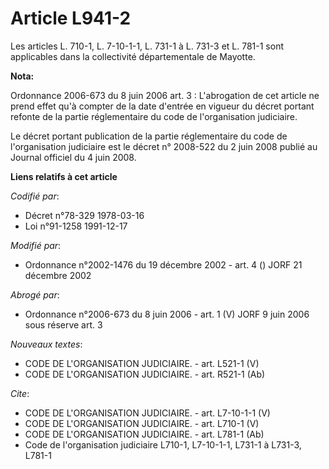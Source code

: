 # Article L941-2

Les articles L. 710-1, L. 7-10-1-1, L. 731-1 à L. 731-3 et L. 781-1 sont applicables dans la collectivité départementale de
Mayotte.

**Nota:**

Ordonnance 2006-673 du 8 juin 2006 art. 3 : L'abrogation de cet article ne prend effet qu'à compter de la date d'entrée en
vigueur du décret portant refonte de la partie réglementaire du code de l'organisation judiciaire.

Le décret portant publication de la partie réglementaire du code de l'organisation judiciaire est le décret n° 2008-522 du 2
juin 2008 publié au Journal officiel du 4 juin 2008.

**Liens relatifs à cet article**

_Codifié par_:

  - Décret n°78-329 1978-03-16
  - Loi n°91-1258 1991-12-17

_Modifié par_:

  - Ordonnance n°2002-1476 du 19 décembre 2002 - art. 4 () JORF 21 décembre 2002

_Abrogé par_:

  - Ordonnance n°2006-673 du 8 juin 2006 - art. 1 (V) JORF 9 juin 2006 sous réserve art. 3

_Nouveaux textes_:

  - CODE DE L'ORGANISATION JUDICIAIRE. - art. L521-1 (V)
  - CODE DE L'ORGANISATION JUDICIAIRE. - art. R521-1 (Ab)

_Cite_:

  - CODE DE L'ORGANISATION JUDICIAIRE. - art. L7-10-1-1 (V)
  - CODE DE L'ORGANISATION JUDICIAIRE. - art. L710-1 (V)
  - CODE DE L'ORGANISATION JUDICIAIRE. - art. L781-1 (Ab)
  - Code de l'organisation judiciaire L710-1, L7-10-1-1, L731-1 à L731-3, L781-1
